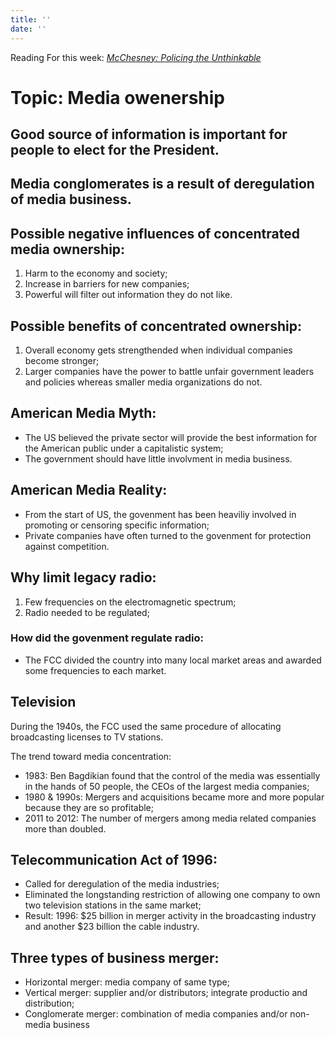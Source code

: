 ```yaml
---
title: ''
date: ''
---
```

Reading For this week: [*McChesney: Policing the Unthinkable*](/files/2-week/McChesney.pdf)

# Topic: Media owenership

## Good source of information is important for people to elect for the President. 

## Media conglomerates is a result of deregulation of media business. 

## Possible negative influences of concentrated media ownership:

1. Harm to the economy and society;
2. Increase in barriers for new companies;
3. Powerful will filter out information they do not like.

## Possible benefits of concentrated ownership:

1. Overall economy gets strengthended when individual companies become stronger;
2. Larger companies have the power to battle unfair government leaders and policies whereas smaller media organizations do not.

## American Media Myth:

- The US believed the private sector will provide the best information for the American public under a capitalistic system;
- The government should have little involvment in media business.

## American Media Reality:

- From the start of US, the govenment has been heaviliy involved in promoting or censoring specific information;
- Private companies have often turned to the govenment for protection against competition.

## Why limit legacy radio:
1. Few frequencies on the electromagnetic spectrum;
2. Radio needed to be regulated;

### How did the govenment regulate radio:
- The FCC divided the country into many local market areas and awarded some frequencies to each market.

## Television
During the 1940s, the FCC used the same procedure of allocating broadcasting licenses to TV stations. 

The trend toward media concentration:
- 1983: Ben Bagdikian found that the control of the media was essentially in the hands of 50 people, the CEOs of the largest media companies;
- 1980 & 1990s: Mergers and acquisitions became more and more popular because they are so profitable;
- 2011 to 2012: The number of mergers among media related companies more than doubled. 

## Telecommunication Act of 1996:
- Called for deregulation of the media industries;
- Eliminated the longstanding restriction of allowing one company to own two television stations in the same market;
- Result: 1996: $25 billion in merger activity in the broadcasting industry and another $23 billion the cable industry.

## Three types of business merger:
- Horizontal merger: media company of same type;
- Vertical merger: supplier and/or distributors; integrate productio and distribution;
- Conglomerate merger: combination of media companies and/or non-media business



